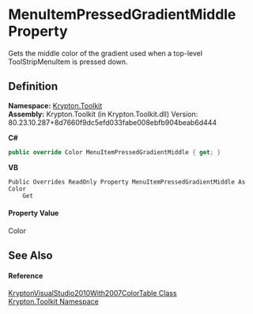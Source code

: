 # MenuItemPressedGradientMiddle Property


Gets the middle color of the gradient used when a top-level ToolStripMenuItem is pressed down.



## Definition
**Namespace:** <a href="79d2eac2-21f4-54ff-7552-b20c33c30600.md">Krypton.Toolkit</a>  
**Assembly:** Krypton.Toolkit (in Krypton.Toolkit.dll) Version: 80.23.10.287+8d7660f9dc5efd033fabe008ebfb904beab6d444

**C#**
``` C#
public override Color MenuItemPressedGradientMiddle { get; }
```
**VB**
``` VB
Public Overrides ReadOnly Property MenuItemPressedGradientMiddle As Color
	Get
```



#### Property Value
Color

## See Also


#### Reference
<a href="32c7bb99-2f26-c043-c2d4-0374b9304fa7.md">KryptonVisualStudio2010With2007ColorTable Class</a>  
<a href="79d2eac2-21f4-54ff-7552-b20c33c30600.md">Krypton.Toolkit Namespace</a>  
